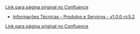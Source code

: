 [Link para página original no Confluence](https://openfinancebrasil.atlassian.net/wiki/spaces/OF/pages/17368251)

- [Informações Técnicas - Produtos e Serviços - v1.0.0-rc5.2](../../../../../../../OF/Open%20Finance%20Brasil/Especifica%c3%a7%c3%b5es%20de%20APIs/Dados%20Abertos%20-%20DA/[DA]%20API%20-%20Produtos%20e%20Servi%c3%a7os/Hist%c3%b3rico%20de%20Especifica%c3%a7%c3%b5es%20-%20[DA]%20Produtos%20e%20Servi%c3%a7os/v1.0.0-rc5.2%20-%20Produtos%20e%20Servi%c3%a7os/Informa%c3%a7%c3%b5es%20T%c3%a9cnicas%20-%20Produtos%20e%20Servi%c3%a7os%20-%20v1.0.0-rc5.2)

[Link para página original no Confluence](https://openfinancebrasil.atlassian.net/wiki/spaces/OF/pages/17368251)